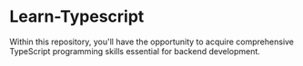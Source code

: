 # Learn-Typescript
Within this repository, you'll have the opportunity to acquire comprehensive TypeScript programming skills essential for backend development.
